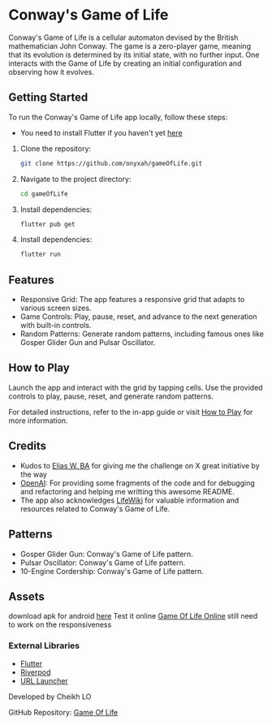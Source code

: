 # Conway's Game of Life

Conway's Game of Life is a cellular automaton devised by the British mathematician John Conway.
The game is a zero-player game, meaning that its evolution is determined by its initial state, with no further input.
One interacts with the Game of Life by creating an initial configuration and observing how it evolves.

## Getting Started

To run the Conway's Game of Life app locally, follow these steps:
- You need to install Flutter if you haven't yet [here](https://docs.flutter.dev/get-started/install)

1. Clone the repository:

   ```bash
   git clone https://github.com/onyxah/gameOfLife.git

   
2. Navigate to the project directory:

   ```bash
   cd gameOfLife

   
3. Install dependencies:

   ```bash
   flutter pub get

4. Install dependencies:

   ```bash
   flutter run

## Features

* Responsive Grid: The app features a responsive grid that adapts to various screen sizes.
* Game Controls: Play, pause, reset, and advance to the next generation with built-in controls.
* Random Patterns: Generate random patterns, including famous ones like Gosper Glider Gun and Pulsar Oscillator.

## How to Play

Launch the app and interact with the grid by tapping cells. Use the provided controls to play, pause, reset, and generate random patterns.

For detailed instructions, refer to the in-app guide or visit [How to Play](https://playgameoflife.com/info) for more information.

## Credits
- Kudos to [Elias W. BA](https://twitter.com/eliaswalyba) for giving me the challenge on X great initiative by the way
- [OpenAI](https://www.openai.com/): For providing some fragments of the code and for debugging and refactoring and helping me writting this awesome README.
- The app also acknowledges [LifeWiki](https://www.conwaylife.com/wiki/) for valuable information and resources related to Conway's Game of Life.

## Patterns
* Gosper Glider Gun: Conway's Game of Life pattern.
* Pulsar Oscillator: Conway's Game of Life pattern.
* 10-Engine Cordership: Conway's Game of Life pattern.

## Assets
 download apk for android [here](https://github.com/onyxah/GameOfLife/releases/download/1.0.1/app-release-1.apk)
 Test it online [Game Of Life Online](https://game-of-life-261f2.web.app) still need to work on the responsiveness

### External Libraries

- [Flutter](https://flutter.dev/)
- [Riverpod](https://riverpod.dev/)
- [URL Launcher](https://pub.dev/packages/url_launcher)

Developed by Cheikh LO

GitHub Repository: [Game Of Life](https://github.com/your-username/game-of-life)


